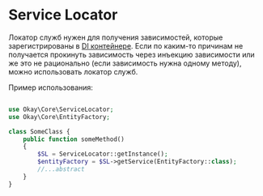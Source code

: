 # Service Locator

Локатор служб нужен для получения зависимостей, которые зарегистрированы в [DI контейнере](./di_container.md).
Если по каким-то причинам не получается прокинуть зависимость через инъекцию зависимости или же это не рационально 
(если зависимость нужна одному методу), можно использовать локатор служб.

Пример использования:

```php

use Okay\Core\ServiceLocator;
use Okay\Core\EntityFactory;

class SomeClass {
    public function someMethod()
    {
        $SL = ServiceLocator::getInstance();
        $entityFactory = $SL->getService(EntityFactory::class);
        //...abstract
    }
}
```
